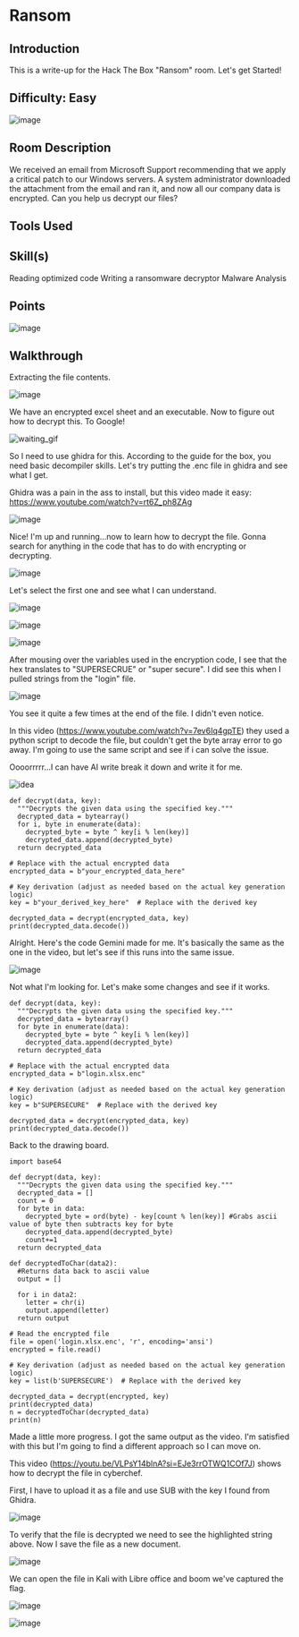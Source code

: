 # Ransom
## Introduction
This is a write-up for the Hack The Box "Ransom" room. Let's get Started!

## Difficulty: Easy
![image](https://github.com/user-attachments/assets/28294cfd-f93d-493e-9964-3f84cc7e7dcb)

## Room Description
We received an email from Microsoft Support recommending that we apply a critical patch to our Windows servers. A system administrator downloaded the attachment from the email and ran it, and now all our company data is encrypted. Can you help us decrypt our files?

## Tools Used


## Skill(s)
Reading optimized code
Writing a ransomware decryptor
Malware Analysis

## Points
![image](https://github.com/zrmartin71/HTB_Write_Ups/assets/54414820/a604e486-b35e-4871-b908-3e2b8ad406ce)

## Walkthrough

Extracting the file contents.

![image](https://github.com/user-attachments/assets/e06c0fbb-78b2-4903-8c72-4a7e67100f98)

We have an encrypted excel sheet and an executable. Now to figure out how to decrypt this. To Google!  

![waiting_gif](https://github.com/user-attachments/assets/91cf1bf9-ce5d-4487-9ba0-5be9bbbdb72e)

So I need to use ghidra for this. According to the guide for the box, you need basic decompiler skills. Let's try putting the .enc file in ghidra and see what I get.

Ghidra was a pain in the ass to install, but this video made it easy: https://www.youtube.com/watch?v=rt6Z_ph8ZAg

![image](https://github.com/user-attachments/assets/9d70ef1f-668c-4667-b5d8-8ab902ef9bbe)

Nice! I'm up and running...now to learn how to decrypt the file. Gonna search for anything in the code that has to do with encrypting or decrypting.

![image](https://github.com/user-attachments/assets/83008f18-b9a5-4e48-8b07-80107207b20e)

Let's select the first one and see what I can understand.

![image](https://github.com/user-attachments/assets/651748e6-1537-49e0-baa8-8c01f108281a)

![image](https://github.com/user-attachments/assets/530392c2-243e-4225-affc-651678b8d442)

![image](https://github.com/user-attachments/assets/6a6f7518-1e04-4d2a-a643-ad4027caf496)

After mousing over the variables used in the encryption code, I see that the hex translates to "SUPERSECRUE" or "super secure". I did see this when I pulled strings from the "login" file.

![image](https://github.com/user-attachments/assets/a5e10df5-7d26-48e3-8e7c-b56e5538b6b1)

You see it quite a few times at the end of the file. I didn't even notice.

In this video (https://www.youtube.com/watch?v=7ev6Iq4gpTE) they used a python script to decode the file, but couldn't get the byte array error to go away. I'm going to use the same script and see if i can solve the issue.

Oooorrrrr...I can have AI write break it down and write it for me.

![idea](https://github.com/user-attachments/assets/6e64a240-e400-42c1-b44e-36cd383f520d)

```
def decrypt(data, key):
  """Decrypts the given data using the specified key."""
  decrypted_data = bytearray()
  for i, byte in enumerate(data):
    decrypted_byte = byte ^ key[i % len(key)]
    decrypted_data.append(decrypted_byte)
  return decrypted_data

# Replace with the actual encrypted data
encrypted_data = b"your_encrypted_data_here"

# Key derivation (adjust as needed based on the actual key generation logic)
key = b"your_derived_key_here"  # Replace with the derived key

decrypted_data = decrypt(encrypted_data, key)
print(decrypted_data.decode())

```

Alright. Here's the code Gemini made for me. It's basically the same as the one in the video, but let's see if this runs into the same issue.

![image](https://github.com/user-attachments/assets/7b98f03a-c18a-4e62-83ac-828ad2c99c2a)

Not what I'm looking for. Let's make some changes and see if it works.

```
def decrypt(data, key):
  """Decrypts the given data using the specified key."""
  decrypted_data = bytearray()
  for byte in enumerate(data):
    decrypted_byte = byte ^ key[i % len(key)]
    decrypted_data.append(decrypted_byte)
  return decrypted_data

# Replace with the actual encrypted data
encrypted_data = b"login.xlsx.enc"

# Key derivation (adjust as needed based on the actual key generation logic)
key = b"SUPERSECURE"  # Replace with the derived key

decrypted_data = decrypt(encrypted_data, key)
print(decrypted_data.decode())

```
Back to the drawing board.

```
import base64

def decrypt(data, key):
  """Decrypts the given data using the specified key."""
  decrypted_data = []
  count = 0
  for byte in data:
    decrypted_byte = ord(byte) - key[count % len(key)] #Grabs ascii value of byte then subtracts key for byte
    decrypted_data.append(decrypted_byte)
    count+=1
  return decrypted_data

def decryptedToChar(data2):
  #Returns data back to ascii value
  output = []

  for i in data2:
    letter = chr(i)
    output.append(letter)
  return output

# Read the encrypted file
file = open('login.xlsx.enc', 'r', encoding='ansi')
encrypted = file.read()

# Key derivation (adjust as needed based on the actual key generation logic)
key = list(b'SUPERSECURE')  # Replace with the derived key

decrypted_data = decrypt(encrypted, key)
print(decrypted_data)
n = decryptedToChar(decrypted_data)
print(n)

```
Made a little more progress. I got the same output as the video. I'm satisfied with this but I'm going to find a different approach so I can move on.

This video (https://youtu.be/VLPsY14blnA?si=EJe3rrOTWQ1COf7J) shows how to decrypt the file in cyberchef.

First, I have to upload it as a file and use SUB with the key I found from Ghidra.

![image](https://github.com/user-attachments/assets/ccc8c675-d25d-4c64-8b67-efbc8498b0c2)

To verify that the file is decrypted we need to see the highlighted string above. Now I save the file as a new document.

![image](https://github.com/user-attachments/assets/6100574d-0aab-42e2-8de5-b2de8814941a)

We can open the file in Kali with Libre office and boom we've captured the flag.

![image](https://github.com/user-attachments/assets/be26c3b5-9d86-4be6-b7ce-6abf97b382a1)


![image](https://github.com/user-attachments/assets/80b7d10b-1f2f-4195-8f4f-088aa6e1c2a3)
